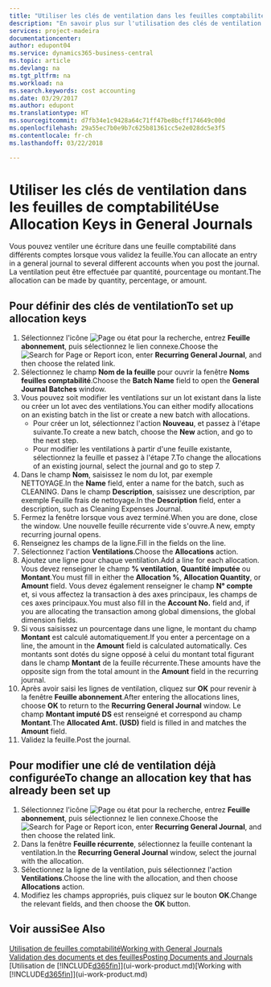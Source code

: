 ```yaml
---
title: "Utiliser les clés de ventilation dans les feuilles comptabilité | Microsoft Docs"
description: "En savoir plus sur l'utilisation des clés de ventilation dans les feuilles."
services: project-madeira
documentationcenter: 
author: edupont04
ms.service: dynamics365-business-central
ms.topic: article
ms.devlang: na
ms.tgt_pltfrm: na
ms.workload: na
ms.search.keywords: cost accounting
ms.date: 03/29/2017
ms.author: edupont
ms.translationtype: HT
ms.sourcegitcommit: d7fb34e1c9428a64c71ff47be8bcff174649c00d
ms.openlocfilehash: 29a55ec7b0e9b7c625b81361cc5e2e028dc5e3f5
ms.contentlocale: fr-ch
ms.lasthandoff: 03/22/2018

---
```

# <a name="use-allocation-keys-in-general-journals"></a><span data-ttu-id="1a0da-103">Utiliser les clés de ventilation dans les feuilles de comptabilité</span><span class="sxs-lookup"><span data-stu-id="1a0da-103">Use Allocation Keys in General Journals</span></span>
<span data-ttu-id="1a0da-104">Vous pouvez ventiler une écriture dans une feuille comptabilité dans différents comptes lorsque vous validez la feuille.</span><span class="sxs-lookup"><span data-stu-id="1a0da-104">You can allocate an entry in a general journal to several different accounts when you post the journal.</span></span> <span data-ttu-id="1a0da-105">La ventilation peut être effectuée par quantité, pourcentage ou montant.</span><span class="sxs-lookup"><span data-stu-id="1a0da-105">The allocation can be made by quantity, percentage, or amount.</span></span>

## <a name="to-set-up-allocation-keys"></a><span data-ttu-id="1a0da-106">Pour définir des clés de ventilation</span><span class="sxs-lookup"><span data-stu-id="1a0da-106">To set up allocation keys</span></span>
1. <span data-ttu-id="1a0da-107">Sélectionnez l'icône ![Page ou état pour la recherche](media/ui-search/search_small.png "Page ou état pour la recherche"), entrez **Feuille abonnement**, puis sélectionnez le lien connexe.</span><span class="sxs-lookup"><span data-stu-id="1a0da-107">Choose the ![Search for Page or Report](media/ui-search/search_small.png "Search for Page or Report icon") icon, enter **Recurring General Journal**, and then choose the related link.</span></span>
2. <span data-ttu-id="1a0da-108">Sélectionnez le champ **Nom de la feuille** pour ouvrir la fenêtre **Noms feuilles comptabilité**.</span><span class="sxs-lookup"><span data-stu-id="1a0da-108">Choose the **Batch Name** field to open the **General Journal Batches** window.</span></span>
3. <span data-ttu-id="1a0da-109">Vous pouvez soit modifier les ventilations sur un lot existant dans la liste ou créer un lot avec des ventilations.</span><span class="sxs-lookup"><span data-stu-id="1a0da-109">You can either modify allocations on an existing batch in the list or create a new batch with allocations.</span></span>
   * <span data-ttu-id="1a0da-110">Pour créer un lot, sélectionnez l'action **Nouveau**, et passez à l'étape suivante.</span><span class="sxs-lookup"><span data-stu-id="1a0da-110">To create a new batch, choose the **New** action, and go to the next step.</span></span>
   * <span data-ttu-id="1a0da-111">Pour modifier les ventilations à partir d'une feuille existante, sélectionnez la feuille et passez à l'étape 7.</span><span class="sxs-lookup"><span data-stu-id="1a0da-111">To change the allocations of an existing journal, select the journal and go to step 7.</span></span>    
4. <span data-ttu-id="1a0da-112">Dans le champ **Nom**, saisissez le nom du lot, par exemple NETTOYAGE.</span><span class="sxs-lookup"><span data-stu-id="1a0da-112">In the **Name** field, enter a name for the batch, such as CLEANING.</span></span> <span data-ttu-id="1a0da-113">Dans le champ **Description**, saisissez une description, par exemple Feuille frais de nettoyage.</span><span class="sxs-lookup"><span data-stu-id="1a0da-113">In the **Description** field, enter a description, such as Cleaning Expenses Journal.</span></span>
5. <span data-ttu-id="1a0da-114">Fermez la fenêtre lorsque vous avez terminé.</span><span class="sxs-lookup"><span data-stu-id="1a0da-114">When you are done, close the window.</span></span> <span data-ttu-id="1a0da-115">Une nouvelle feuille récurrente vide s'ouvre.</span><span class="sxs-lookup"><span data-stu-id="1a0da-115">A new, empty recurring journal opens.</span></span>
6. <span data-ttu-id="1a0da-116">Renseignez les champs de la ligne.</span><span class="sxs-lookup"><span data-stu-id="1a0da-116">Fill in the fields on the line.</span></span>
7. <span data-ttu-id="1a0da-117">Sélectionnez l'action **Ventilations**.</span><span class="sxs-lookup"><span data-stu-id="1a0da-117">Choose the **Allocations** action.</span></span>
8. <span data-ttu-id="1a0da-118">Ajoutez une ligne pour chaque ventilation.</span><span class="sxs-lookup"><span data-stu-id="1a0da-118">Add a line for each allocation.</span></span> <span data-ttu-id="1a0da-119">Vous devez renseigner le champ **% ventilation**, **Quantité imputée** ou **Montant**.</span><span class="sxs-lookup"><span data-stu-id="1a0da-119">You must fill in either the **Allocation %**, **Allocation Quantity**, or **Amount** field.</span></span> <span data-ttu-id="1a0da-120">Vous devez également renseigner le champ **N° compte** et, si vous affectez la transaction à des axes principaux, les champs de ces axes principaux.</span><span class="sxs-lookup"><span data-stu-id="1a0da-120">You must also fill in the **Account No.** field and, if you are allocating the transaction among global dimensions, the global dimension fields.</span></span>
9. <span data-ttu-id="1a0da-121">Si vous saisissez un pourcentage dans une ligne, le montant du champ **Montant** est calculé automatiquement.</span><span class="sxs-lookup"><span data-stu-id="1a0da-121">If you enter a percentage on a line, the amount in the **Amount** field is calculated automatically.</span></span> <span data-ttu-id="1a0da-122">Ces montants sont dotés du signe opposé à celui du montant total figurant dans le champ **Montant** de la feuille récurrente.</span><span class="sxs-lookup"><span data-stu-id="1a0da-122">These amounts have the opposite sign from the total amount in the **Amount** field in the recurring journal.</span></span>
10. <span data-ttu-id="1a0da-123">Après avoir saisi les lignes de ventilation, cliquez sur **OK** pour revenir à la fenêtre **Feuille abonnement**.</span><span class="sxs-lookup"><span data-stu-id="1a0da-123">After entering the allocations lines, choose **OK** to return to the **Recurring General Journal** window.</span></span> <span data-ttu-id="1a0da-124">Le champ **Montant imputé DS** est renseigné et correspond au champ **Montant**.</span><span class="sxs-lookup"><span data-stu-id="1a0da-124">The **Allocated Amt. (USD)** field is filled in and matches the **Amount** field.</span></span>
11. <span data-ttu-id="1a0da-125">Validez la feuille.</span><span class="sxs-lookup"><span data-stu-id="1a0da-125">Post the journal.</span></span>

## <a name="to-change-an-allocation-key-that-has-already-been-set-up"></a><span data-ttu-id="1a0da-126">Pour modifier une clé de ventilation déjà configurée</span><span class="sxs-lookup"><span data-stu-id="1a0da-126">To change an allocation key that has already been set up</span></span>
1. <span data-ttu-id="1a0da-127">Sélectionnez l'icône ![Page ou état pour la recherche](media/ui-search/search_small.png "Page ou état pour la recherche"), entrez **Feuille abonnement**, puis sélectionnez le lien connexe.</span><span class="sxs-lookup"><span data-stu-id="1a0da-127">Choose the ![Search for Page or Report](media/ui-search/search_small.png "Search for Page or Report icon") icon, enter **Recurring General Journal**, and then choose the related link.</span></span>
2. <span data-ttu-id="1a0da-128">Dans la fenêtre **Feuille récurrente**, sélectionnez la feuille contenant la ventilation.</span><span class="sxs-lookup"><span data-stu-id="1a0da-128">In the **Recurring General Journal** window, select the journal with the allocation.</span></span>
3. <span data-ttu-id="1a0da-129">Sélectionnez la ligne de la ventilation, puis sélectionnez l'action **Ventilations**.</span><span class="sxs-lookup"><span data-stu-id="1a0da-129">Choose the line with the allocation, and then choose **Allocations** action.</span></span>
4. <span data-ttu-id="1a0da-130">Modifiez les champs appropriés, puis cliquez sur le bouton **OK**.</span><span class="sxs-lookup"><span data-stu-id="1a0da-130">Change the relevant fields, and then choose the **OK** button.</span></span>

## <a name="see-also"></a><span data-ttu-id="1a0da-131">Voir aussi</span><span class="sxs-lookup"><span data-stu-id="1a0da-131">See Also</span></span>
[<span data-ttu-id="1a0da-132">Utilisation de feuilles comptabilité</span><span class="sxs-lookup"><span data-stu-id="1a0da-132">Working with General Journals</span></span>](ui-work-general-journals.md)  
[<span data-ttu-id="1a0da-133">Validation des documents et des feuilles</span><span class="sxs-lookup"><span data-stu-id="1a0da-133">Posting Documents and Journals</span></span>](ui-post-documents-journals.md)  
<span data-ttu-id="1a0da-134">[Utilisation de [!INCLUDE[d365fin](includes/d365fin_md.md)]](ui-work-product.md)</span><span class="sxs-lookup"><span data-stu-id="1a0da-134">[Working with [!INCLUDE[d365fin](includes/d365fin_md.md)]](ui-work-product.md)</span></span>

